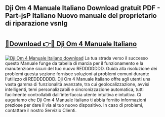 ## Dji Om 4 Manuale Italiano Download gratuit PDF - Part-jsP Italiano Nuovo manuale del proprietario di riparazione vsnIg

# <h2><a href="http://dfckn5.blite.top/?on=Dji+Om+4+Manuale+Italiano">🔗Download 👉🔴 Dji Om 4 Manuale Italiano</a></h2>

[![Dji Om 4 Manuale Italiano download](https://i.imgur.com/lujVjoI.png)](http://dfckn5.blite.top/?on=Dji+Om+4+Manuale+Italiano)
La tua strada verso il successo questo Manuale funge da tabella di marcia per il funzionamento e la manutenzione sicuri del tuo nuovo REDDDDDDD. Guida alla risoluzione dei problemi questa sezione fornisce soluzioni ai problemi comuni durante l'utilizzo di REDDDDDDD. Dji Om 4 Manuale Italiano offre agli utenti una vasta gamma di funzionalità avanzate, tra cui geolocalizzazione, avvisi intelligenti, temi personalizzabili e sincronizzazione automatica, tutti facilmente controllabili dall'interfaccia utente intuitiva e intuitiva. Ci auguriamo che Dji Om 4 Manuale Italiano ti abbia fornito informazioni preziose per dare il via al tuo nuovo dispositivo. In caso di problemi, contattare il nostro Servizio Clienti.
